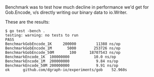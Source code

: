 Benchmark was to test how much decline in performance we'd get for Gob.Encode, v/s directly writing our binary data to io.Writer.

These are the results:

```
$ go test -bench .
testing: warning: no tests to run
PASS
BenchmarkGobEncode_1K	  200000	     11388 ns/op
BenchmarkGobEncode_1M	    5000	    253726 ns/op
BenchmarkGobEncode_50M	     100	  18707543 ns/op
BenchmarkEncode_1K	100000000	        10.0 ns/op
BenchmarkEncode_1M	200000000	         9.84 ns/op
BenchmarkEncode_50M	200000000	         9.91 ns/op
ok  	github.com/dgraph-io/experiments/gob	52.960s

```
